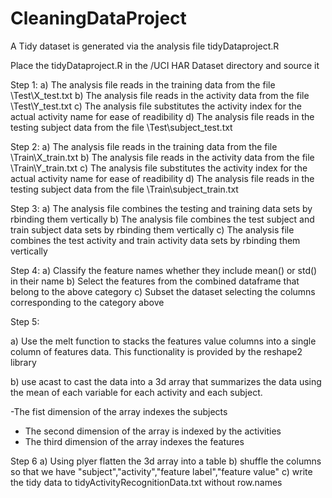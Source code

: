 CleaningDataProject
===================

A Tidy dataset is generated via the analysis file tidyDataproject.R

Place the tidyDataproject.R in the /UCI HAR Dataset directory and source it

Step 1: 
   a) The analysis file reads in the training data from the file \Test\X_test.txt
   b) The analysis file reads in the activity data from the file \Test\Y_test.txt
   c) The analysis file substitutes the activity index for the actual activity name for ease of readibility
   d) The analysis file reads in the testing subject data from the file \Test\subject_test.txt

Step 2: 
   a) The analysis file reads in the training data from the file \Train\X_train.txt
   b) The analysis file reads in the activity data from the file \Train\Y_train.txt
   c) The analysis file substitutes the activity index for the actual activity name for ease of readibility
   d) The analysis file reads in the testing subject data from the file \Train\subject_train.txt

Step 3:
   a) The analysis file combines the testing and training data sets by rbinding them vertically
   b) The analysis file combines the test subject and train subject data sets by rbinding them vertically
   c) The analysis file combines the test activity and train activity data sets by rbinding them vertically

Step 4:
   a) Classify the feature names whether they include mean() or std() in their name
   b) Select the features from the combined dataframe that belong to the above category
   c) Subset the dataset selecting the columns corresponding to the category above

Step 5:

   a) Use the melt function to stacks the features value columns into a single column of features data.
   This functionality is provided by the reshape2 library

   b) use acast to cast the data into a 3d array that summarizes the data using the mean of each variable for each activity and each subject.  
   
   -The fist dimension of the array indexes the subjects
   - The second dimension of the array is indexed by the activities
   - The third dimension of the array indexes the features
    
Step 6
   a) Using plyer flatten the 3d array into a table
   b) shuffle the columns so that we have "subject","activity","feature label","feature value"
   c) write the tidy data to tidyActivityRecognitionData.txt without row.names

